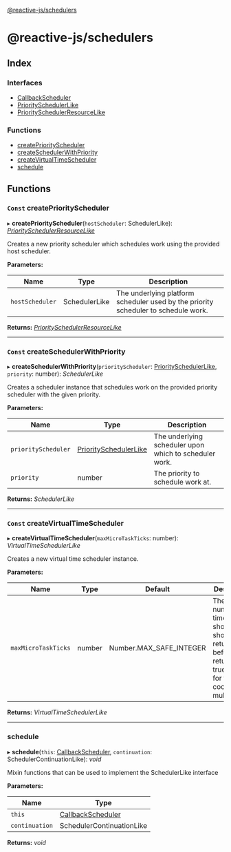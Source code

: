 [@reactive-js/schedulers](README.md)

# @reactive-js/schedulers

## Index

### Interfaces

* [CallbackScheduler](interfaces/callbackscheduler.md)
* [PrioritySchedulerLike](interfaces/priorityschedulerlike.md)
* [PrioritySchedulerResourceLike](interfaces/priorityschedulerresourcelike.md)

### Functions

* [createPriorityScheduler](README.md#const-createpriorityscheduler)
* [createSchedulerWithPriority](README.md#const-createschedulerwithpriority)
* [createVirtualTimeScheduler](README.md#const-createvirtualtimescheduler)
* [schedule](README.md#schedule)

## Functions

### `Const` createPriorityScheduler

▸ **createPriorityScheduler**(`hostScheduler`: SchedulerLike): *[PrioritySchedulerResourceLike](interfaces/priorityschedulerresourcelike.md)*

Creates a new priority scheduler which schedules work using the provided
host scheduler.

**Parameters:**

Name | Type | Description |
------ | ------ | ------ |
`hostScheduler` | SchedulerLike | The underlying platform scheduler used by the priority scheduler to schedule work.  |

**Returns:** *[PrioritySchedulerResourceLike](interfaces/priorityschedulerresourcelike.md)*

___

### `Const` createSchedulerWithPriority

▸ **createSchedulerWithPriority**(`priorityScheduler`: [PrioritySchedulerLike](interfaces/priorityschedulerlike.md), `priority`: number): *SchedulerLike*

Creates a scheduler instance that schedules work on the provided priority
scheduler with the given priority.

**Parameters:**

Name | Type | Description |
------ | ------ | ------ |
`priorityScheduler` | [PrioritySchedulerLike](interfaces/priorityschedulerlike.md) | The underlying scheduler upon which to scheduler work. |
`priority` | number | The priority to schedule work at.  |

**Returns:** *SchedulerLike*

___

### `Const` createVirtualTimeScheduler

▸ **createVirtualTimeScheduler**(`maxMicroTaskTicks`: number): *VirtualTimeSchedulerLike*

Creates a new virtual time scheduler instance.

**Parameters:**

Name | Type | Default | Description |
------ | ------ | ------ | ------ |
`maxMicroTaskTicks` | number |  Number.MAX_SAFE_INTEGER | The max number of times shouldYield should return false before returning true. Useful for testing cooperative multitasking.  |

**Returns:** *VirtualTimeSchedulerLike*

___

###  schedule

▸ **schedule**(`this`: [CallbackScheduler](interfaces/callbackscheduler.md), `continuation`: SchedulerContinuationLike): *void*

Mixin functions that can be used to implement the SchedulerLike interface

**Parameters:**

Name | Type |
------ | ------ |
`this` | [CallbackScheduler](interfaces/callbackscheduler.md) |
`continuation` | SchedulerContinuationLike |

**Returns:** *void*
